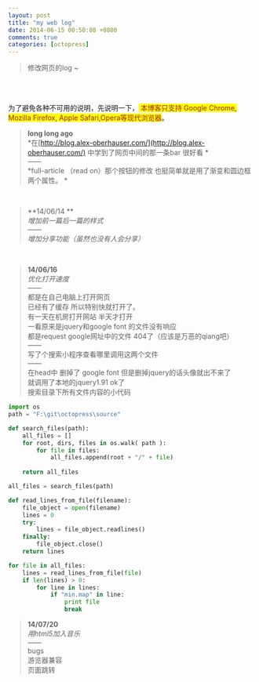 ```yaml
---
layout: post
title: "my web log"
date: 2014-06-15 00:50:08 +0800
comments: true
categories: [octopress]
---
```


> 修改网页的log ~   
   
<br></br>
<p>为了避免各种不可用的说明，先说明一下，<mark style="color: #9d261d;"> 本博客只支持 Google Chrome, Mozilla Firefox, Apple Safari,Opera等现代浏览器</mark>。</p>


<!--more-->
> **long long ago**   
*在[http://blog.alex-oberhauser.com/](http://blog.alex-oberhauser.com/)  中学到了网页中间的那一条bar  很好看 *  
——    
*full-article （read on）那个按钮的修改 也挺简单就是用了渐变和圆边框两个属性。   *

<br>

> **14/06/14 **  
*增加前一篇后一篇的样式*   
——      
*增加分享功能（虽然也没有人会分享）*     

<br>

> **14/06/16**   
*优化打开速度*   
——      
都是在自己电脑上打开网页     
已经有了缓存 所以特别快就打开了。   
有一天在机房打开网站 半天才打开    
一看原来是jquery和google font 的文件没有响应   
都是request google网址中的文件   404了（应该是万恶的qiang吧）  
——      
写了个搜索小程序查看哪里调用这两个文件   
——      
在head中 删掉了 google font 但是删掉jquery的话头像就出不来了  
就调用了本地的jquery1.91
ok了    
搜索目录下所有文件内容的小代码   

``` python
import os
path = "F:\git\octopress\source"

def search_files(path):
    all_files = []
    for root, dirs, files in os.walk( path ):
        for file in files:
            all_files.append(root + "/" + file)
            
    return all_files        

all_files = search_files(path)

def read_lines_from_file(filename):
    file_object = open(filename)
    lines = 0
    try:
        lines = file_object.readlines()
    finally:
        file_object.close()
    return lines

for file in all_files:
    lines = read_lines_from_file(file)
    if len(lines) > 0:
        for line in lines:
            if "min.map" in line:
                print file
                break
```

> **14/07/20**   
*用html5加入音乐*   
——      
bugs   
游览器兼容   
页面跳转
